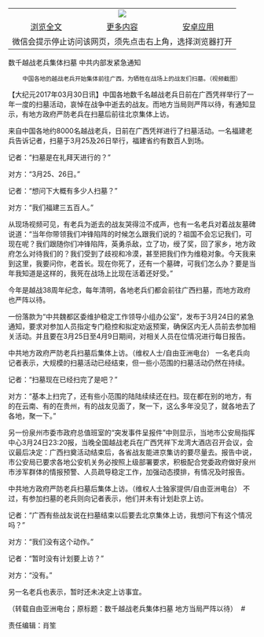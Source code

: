 

<table>
  <tr>
    <td align="center" colspan="3">
      <a href="https://github.com/ogate/ogate/blob/master/README.md"><img src="https://cloud.githubusercontent.com/assets/11880933/13434984/f430fae2-e012-11e5-814f-c2df1e82b247.jpg"/></a>
    </td>
  </tr>
  <tr>
    <td align="center">
      <a href="https://s3.ap-south-1.amazonaws.com/ogatem/oGate.htm?c815384&from=oNote">浏览全文</a>
    </td>
    <td align="center">
      <a href="https://s3.ap-south-1.amazonaws.com/ogatem/oGate.htm?from=oNote">更多内容</a>
    </td>
    <td align="center">
      <a href="https://raw.githubusercontent.com/ogate/up/master/ogate.apk">安卓应用</a>
    </td>
  </tr>
  <tr>
    <td align="center" colspan="3">
      微信会提示停止访问该网页，须先点击右上角，选择浏览器打开
    </td>
  </tr>
</table>    



数千越战老兵集体扫墓 中共内部发紧急通知






        中国各地的越战老兵开始集体前往广西，为牺牲在战场上的战友们扫墓。（视频截图）




【大纪元2017年03月30日讯】中国各地数千名越战老兵日前在广西凭祥举行了一年一度的扫墓活动，哀悼在战争中逝去的战友。而地方当局则严阵以待，有通知显示，有地方政府严防老兵在扫墓后前往北京集体上访。


来自中国各地约8000名越战老兵，日前在广西凭祥进行了扫墓活动。一名福建老兵告诉记者，扫墓于3月25及26日举行，福建省约有数百人到场。


记者：“扫墓是在礼拜天进行的？”


对方：“3月25、26日。”


记者：“想问下大概有多少人扫墓？”


对方：“我们福建三五百人。”


从现场视频可见，有老兵为逝去的战友哭得泣不成声，也有一名老兵对着战友墓碑说道：“当年你带领我们冲锋陷阵的时候怎么跟我们说的？祖国不会忘记我们，可现在呢？我们跟随你们冲锋陷阵，英勇杀敌，立了功，绶了奖，回了家乡，地方政府怎么对待我们的？我们受到了歧视和冷漠，甚至把我们作为维稳对象。今天我来到这里，我要问你，老首长。现在你死了，还有一个墓碑，可我们怎么办？要是当年我知道是这样的，我死在战场上比现在活着还好受。”


今年是越战38周年纪念，每年清明，各地老兵们都会前往广西扫墓，而地方政府也严阵以待。


一份落款为“中共魏都区委维护稳定工作领导小组办公室”，发布于3月24日的紧急通知，要求对参加人员指定专门稳控和拟定劝返预案，确保区内无人员前去参加相关活动。并且要在3月25日至4月9日期间，对相关人员在位情况进行每日报告。


中共地方政府严防老兵扫墓后集体上访。（维权人士/自由亚洲电台）
一名老兵向记者表示，大规模的扫墓活动已经结束，但一些小范围的扫墓活动仍然在持续。


记者：“扫墓现在已经扫完了是吧？”


对方：“基本上扫完了，还有些小范围的陆陆续续还在扫。现在都在别的地方，有的在云南、有的在贵州，有的战友见面了，聚一下，这么多年没见了，就各地去了各地，聚一下。”


另一份泉州市委市政府总值班室的“突发事件呈报件”中则显示，当地市公安局指挥中心3月24日23:20报，当晚全国越战老兵在广西凭祥下龙湾大酒店召开会议，会议最后决定：广西扫奠活动结束后，各省战友能进京集访的要尽量去。报告中说，市公安局已要求各地公安机关务必按照上级部署要求，积极配合党委政府做好泉州市涉军群体的情报预警、人员疏导稳定工作，加强动态摸排，有情况及时报告。


中共地方政府严防老兵扫墓后集体上访。（维权人士独家提供/自由亚洲电台）
不过，有参加扫墓的老兵则向记者表示，他们并未有计划赴京上访。


记者：“广西有些战友说在扫墓结束以后要去北京集体上访，我想问下有这个情况吗？”


对方：“我们没有这个动作。”


记者：“暂时没有计划要上访？”


对方：“没有。”


另一名老兵也表示，暂时还未决定上访事宜。


（转载自由亚洲电台；原标题：数千越战老兵集体扫墓 地方当局严阵以待）  #


责任编辑：肖笙



